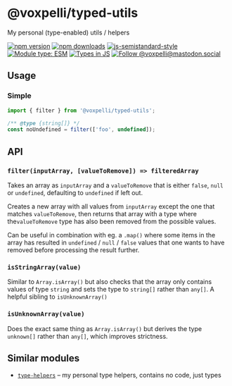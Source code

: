 # @voxpelli/typed-utils

My personal (type-enabled) utils / helpers

[![npm version](https://img.shields.io/npm/v/@voxpelli/typed-utils.svg?style=flat)](https://www.npmjs.com/package/@voxpelli/typed-utils)
[![npm downloads](https://img.shields.io/npm/dm/@voxpelli/typed-utils.svg?style=flat)](https://www.npmjs.com/package/@voxpelli/typed-utils)
[![js-semistandard-style](https://img.shields.io/badge/code%20style-semistandard-brightgreen.svg)](https://github.com/voxpelli/eslint-config)
[![Module type: ESM](https://img.shields.io/badge/module%20type-esm-brightgreen)](https://github.com/voxpelli/badges-cjs-esm)
[![Types in JS](https://img.shields.io/badge/types_in_js-yes-brightgreen)](https://github.com/voxpelli/types-in-js)
[![Follow @voxpelli@mastodon.social](https://img.shields.io/mastodon/follow/109247025527949675?domain=https%3A%2F%2Fmastodon.social&style=social)](https://mastodon.social/@voxpelli)

## Usage

### Simple

```javascript
import { filter } from '@voxpelli/typed-utils';

/** @type {string[]} */
const noUndefined = filter(['foo', undefined]);
```

## API

### `filter(inputArray, [valueToRemove]) => filteredArray`

Takes an array as `inputArray` and a `valueToRemove` that is either `false`, `null` or `undefined`, defaulting to `undefined` if left out.

Creates a new array with all values from `inputArray` except the one that matches `valueToRemove`, then returns that array with a type where the`valueToRemove` type has also been removed from the possible values.

Can be useful in combination with eg. a `.map()` where some items in the array has resulted in `undefined` / `null` / `false` values that one wants to have removed before processing the result further.

### `isStringArray(value)`

Similar to `Array.isArray()` but also checks that the array only contains values of type `string` and sets the type to `string[]` rather than `any[]`. A helpful sibling to `isUnknownArray()`

### `isUnknownArray(value)`

Does the exact same thing as `Array.isArray()` but derives the type `unknown[]` rather than `any[]`, which improves strictness.


<!-- ## Used by

* [`example`](https://example.com/) – used by this one to do X and Y
 -->
## Similar modules

* [`type-helpers`](https://github.com/voxpelli/type-helpers) – my personal type helpers, contains no code, just types
<!--
## See also

* [Announcement blog post](#)
* [Announcement tweet](#) -->
